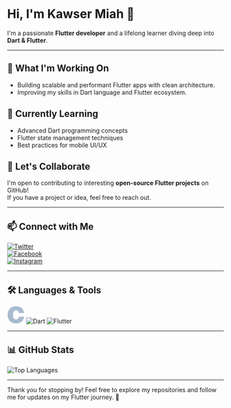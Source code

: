# Hi, I'm Kawser Miah 👋

I'm a passionate **Flutter developer** and a lifelong learner diving deep into **Dart & Flutter**.

---

## 🔭 What I'm Working On
- Building scalable and performant Flutter apps with clean architecture.
- Improving my skills in Dart language and Flutter ecosystem.

## 🌱 Currently Learning
- Advanced Dart programming concepts
- Flutter state management techniques
- Best practices for mobile UI/UX

## 👯 Let's Collaborate
I'm open to contributing to interesting **open-source Flutter projects** on GitHub!  
If you have a project or idea, feel free to reach out.

---

## 📫 Connect with Me

[![Twitter](https://img.shields.io/badge/Twitter-1DA1F2?style=for-the-badge&logo=twitter&logoColor=white)](https://twitter.com/kawserahme)  
[![Facebook](https://img.shields.io/badge/Facebook-1877F2?style=for-the-badge&logo=facebook&logoColor=white)](https://fb.com/100010207877779)  
[![Instagram](https://img.shields.io/badge/Instagram-E4405F?style=for-the-badge&logo=instagram&logoColor=white)](https://instagram.com/kawser_ahmed._)

---

## 🛠️ Languages & Tools

<p>
  <img alt="C" src="https://raw.githubusercontent.com/devicons/devicon/master/icons/c/c-original.svg" width="40" height="40" />
  <img alt="Dart" src="https://www.vectorlogo.zone/logos/dartlang/dartlang-icon.svg" width="40" height="40" />
  <img alt="Flutter" src="https://www.vectorlogo.zone/logos/flutterio/flutterio-icon.svg" width="40" height="40" />
</p>

---

## 📊 GitHub Stats

![Top Languages](https://github-readme-stats.vercel.app/api/top-langs?username=kawser-miah&show_icons=true&locale=en&layout=compact)

---

Thank you for stopping by! Feel free to explore my repositories and follow me for updates on my Flutter journey. 🚀
